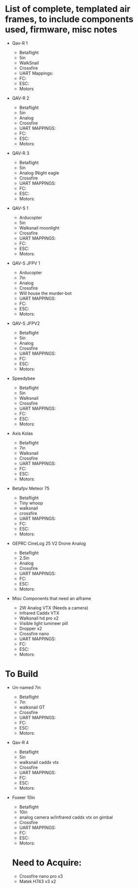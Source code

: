 # List of complete, templated air frames, to include components used, firmware, misc notes

- Qav-R 1
  - Betaflight
  - 5in
  - WalkSnail
  - Crossfire
  - UART Mappings:
  - FC:
  - ESC:
  - Motors
  
- QAV-R 2
  - Betaflight
  - 5in
  - Analog
  - Crossfire
  - UART MAPPINGS:
  - FC:
  - ESC:
  - Motors:
    
- QAV-R 3
  - Betaflight
  - 5in
  - Analog (Night eagle
  - Crossfire
  - UART MAPPINGS:
  - FC:
  - ESC:
  - Motors:
    
- QAV-S 1
  - Arducopter
  - 5in
  - Walksnail moonlight
  - Crossfire
  - UART MAPPINGS:
  - FC:
  - ESC:
  - Motors:
    
- QAV-S JFPV 1
  - Arducopter
  - 7in
  - Analog
  - Crossfire
  - Will house the murder-bot
  - UART MAPPINGS:
  - FC:
  - ESC:
  - Motors:
    
- QAV-S JFPV2
  - Betaflight
  - 5in
  - Analog
  - Crossfire
  - UART MAPPINGS:
  - FC:
  - ESC:
  - Motors:
    
- Speedybee
  - Betaflight
  - 5in
  - Walksnail
  - Crossfire
  - UART MAPPINGS:
  - FC:
  - ESC:
  - Motors:
    
- Axis Kolas
  - Betaflight
  - 7in
  - Walksnail
  - Crossfire
  - UART MAPPINGS:
  - FC:
  - ESC:
  - Motors:
    
- Betafpv Meteor 75
  - Betaflight
  - Tiny whoop
  - walksnail
  - crossfire
  - UART MAPPINGS:
  - FC:
  - ESC:
  - Motors:
    
- GEPRC CineLog 25 V2 Drone Analog
  - Betaflight
  - 2.5in
  - Analog
  - Crossfire
  - UART MAPPINGS:
  - FC:
  - ESC:
  - Motors:
 
- Misc Components that need an aiframe
  - 2W Analog VTX (Needs a camera)
  - Infrared Caddx VTX
  - Walksnail hd pro x2
  - Visible light lumineer pill
  - Dropper x2
  - Crossfire nano
  - UART MAPPINGS:
  - FC:
  - ESC:
  - Motors:
 
# To Build

- Un-named 7in
  - Betaflight
  - 7in
  - walksnail GT
  - Crossfire
  - UART MAPPINGS:
  - FC:
  - ESC:
  - Motors:

- Qav-R 4
  - Betaflight
  - 5in
  - walksnail caddx vtx
  - Crossfire
  - UART MAPPINGS:
  - FC:
  - ESC:
  - Motors:

- Foxeer 10in
  - Betaflight
  - 10in
  - analog camera w/Infrared caddx vtx on gimbal
  - Crossfire
  - UART MAPPINGS:
  - FC:
  - ESC:
  - Motors:

 
  # Need to Acquire:
    - Crossfire nano pro x3
    - Matek H743 v3 x2

